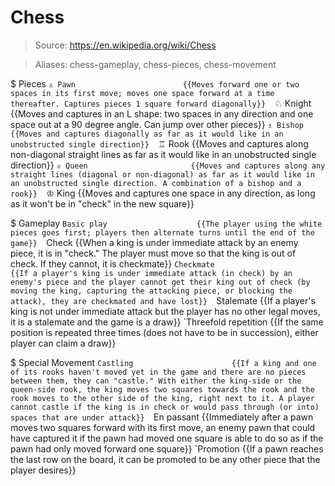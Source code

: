 # Chess

> Source: https://en.wikipedia.org/wiki/Chess

> Aliases: chess-gameplay, chess-pieces, chess-movement

$ Pieces
    `♙ Pawn                        {{Moves forward one or two spaces in its first move; moves one space forward at a time thereafter. Captures pieces 1 square forward diagonally}} 
    `♘ Knight                      {{Moves and captures in an L shape: two spaces in any direction and one space out at a 90 degree angle. Can jump over other pieces}} 
    `♗ Bishop                      {{Moves and captures diagonally as far as it would like in an unobstructed single direction}} 
    `♖ Rook                        {{Moves and captures along non-diagonal straight lines as far as it would like in an unobstructed single direction}} 
    `♕ Queen                       {{Moves and captures along any straight lines (diagonal or non-diagonal) as far as it would like in an unobstructed single direction. A combination of a bishop and a rook}} 
    `♔ King                        {{Moves and captures one space in any direction, as long as it won't be in "check" in the new square}} 

$ Gameplay
    `Basic play                    {{The player using the white pieces goes first; players then alternate turns until the end of the game}} 
    `Check                         {{When a king is under immediate attack by an enemy piece, it is in "check." The player must move so that the king is out of check. If they cannot, it is checkmate}} 
    `Checkmate                     {{If a player's king is under immediate attack (in check) by an enemy's piece and the player cannot get their king out of check (by moving the king, capturing the attacking piece, or blocking the attack), they are checkmated and have lost}} 
    `Stalemate                     {{If a player's king is not under immediate attack but the player has no other legal moves, it is a stalemate and the game is a draw}} 
    `Threefold repetition          {{If the same position is repeated three times (does not have to be in succession), either player can claim a draw}} 

$ Special Movement
    `Castling                      {{If a king and one of its rooks haven't moved yet in the game and there are no pieces between them, they can "castle." With either the king-side or the queen-side rook, the king moves two squares towards the rook and the rook moves to the other side of the king, right next to it. A player cannot castle if the king is in check or would pass through (or into) spaces that are under attack}} 
    `En passant                    {{Immediately after a pawn moves two squares forward with its first move, an enemy pawn that could have captured it if the pawn had moved one square is able to do so as if the pawn had only moved forward one square}} 
    `Promotion                     {{If a pawn reaches the last row on the board, it can be promoted to be any other piece that the player desires}} 

